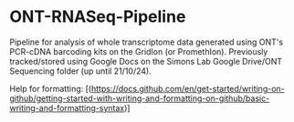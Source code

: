 # ONT-RNASeq-Pipeline
Pipeline for analysis of whole transcriptome data generated using ONT's PCR-cDNA barcoding kits on the GridIon (or PromethIon).
Previously tracked/stored using Google Docs on the Simons Lab Google Drive/ONT Sequencing folder (up until 21/10/24).

Help for formatting: [(https://docs.github.com/en/get-started/writing-on-github/getting-started-with-writing-and-formatting-on-github/basic-writing-and-formatting-syntax)]
